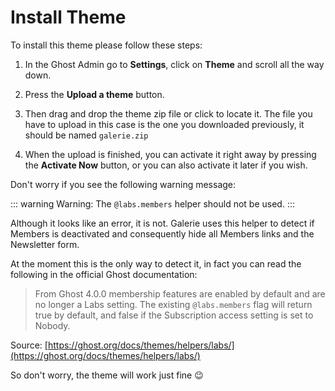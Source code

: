 # Install Theme

To install this theme please follow these steps:

1. In the Ghost Admin go to **Settings**, click on **Theme** and scroll all the way down.

2. Press the **Upload a theme** button.

3. Then drag and drop the theme zip file or click to locate it. The file you have to upload in this case is the one you downloaded previously, it should be named `galerie.zip`

4. When the upload is finished, you can activate it right away by pressing the **Activate Now** button, or you can also activate it later if you wish.

Don't worry if you see the following warning message:

::: warning
Warning: The `@labs.members` helper should not be used.
:::

Although it looks like an error, it is not. Galerie uses this helper to detect if Members is deactivated and consequently hide all Members links and the Newsletter form.

At the moment this is the only way to detect it, in fact you can read the following in the official Ghost documentation:

> From Ghost 4.0.0 membership features are enabled by default and are no longer a Labs setting. The existing `@labs.members` flag will return true by default, and false if the Subscription access setting is set to Nobody.

Source: [https://ghost.org/docs/themes/helpers/labs/](https://ghost.org/docs/themes/helpers/labs/)

So don't worry, the theme will work just fine 😉
